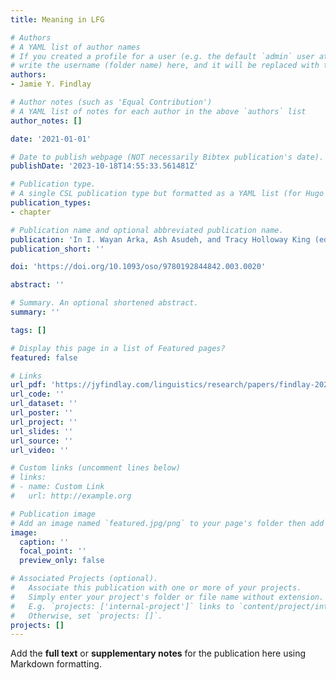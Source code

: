 ```yaml
---
title: Meaning in LFG

# Authors
# A YAML list of author names
# If you created a profile for a user (e.g. the default `admin` user at `content/authors/admin/`), 
# write the username (folder name) here, and it will be replaced with their full name and linked to their profile.
authors:
- Jamie Y. Findlay

# Author notes (such as 'Equal Contribution')
# A YAML list of notes for each author in the above `authors` list
author_notes: []

date: '2021-01-01'

# Date to publish webpage (NOT necessarily Bibtex publication's date).
publishDate: '2023-10-18T14:55:33.561481Z'

# Publication type.
# A single CSL publication type but formatted as a YAML list (for Hugo requirements).
publication_types:
- chapter

# Publication name and optional abbreviated publication name.
publication: 'In I. Wayan Arka, Ash Asudeh, and Tracy Holloway King (eds.), *Modular design of grammar: linguistics on the edge*'
publication_short: ''

doi: 'https://doi.org/10.1093/oso/9780192844842.003.0020'

abstract: ''

# Summary. An optional shortened abstract.
summary: ''

tags: []

# Display this page in a list of Featured pages?
featured: false

# Links
url_pdf: 'https://jyfindlay.com/linguistics/research/papers/findlay-2021-meaning_in_lfg.pdf'
url_code: ''
url_dataset: ''
url_poster: ''
url_project: ''
url_slides: ''
url_source: ''
url_video: ''

# Custom links (uncomment lines below)
# links:
# - name: Custom Link
#   url: http://example.org

# Publication image
# Add an image named `featured.jpg/png` to your page's folder then add a caption below.
image:
  caption: ''
  focal_point: ''
  preview_only: false

# Associated Projects (optional).
#   Associate this publication with one or more of your projects.
#   Simply enter your project's folder or file name without extension.
#   E.g. `projects: ['internal-project']` links to `content/project/internal-project/index.md`.
#   Otherwise, set `projects: []`.
projects: []
---
```


Add the **full text** or **supplementary notes** for the publication here using Markdown formatting.
